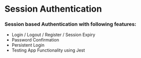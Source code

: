 # Session Authentication  

### Session based Authentication with following features:
- Login / Logout / Register / Session Expiry
- Password Confirmation
- Persistent Login
- Testing App Functionality using Jest